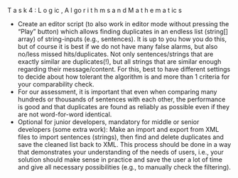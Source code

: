 T a s k   4 :   L o g ic ,   A l go r i t h m s   a n d   M a t h e m a t ic s  
- Create an editor script (to also work in editor mode without pressing the “Play” button) which allows 
finding duplicates in an endless list (string[] array) of string-inputs (e.g., sentences). It is up to you how 
you  do  this,  but  of  course  it  is  best  if  we  do  not  have  many  false  alarms,  but  also  no/less  missed 
hits/duplicates. Not only sentences/strings that are exactly similar are duplicates(!), but all strings that 
are similar enough regarding their message/content. For this, best to have different settings to decide 
about how tolerant the algorithm is and more than 1 criteria for your comparability check. 
- For  our  assessment,  it  is  important  that  even  when  comparing  many  hundreds  or  thousands  of 
sentences with each other, the performance is good and that duplicates are found as reliably as possible 
even if they are not word-for-word identical. 
- Optional for junior developers, mandatory for middle or senior developers (some extra work): Make an 
import  and  export  from  XML  files  to  import  sentences  (strings),  then  find  and  delete  duplicates  and 
save  the  cleaned  list  back  to  XML.  This  process  should  be  done  in  a  way  that  demonstrates  your 
understanding of the needs of users, i.e., your solution should make sense in practice and save the user 
a lot of time and give all necessary possibilities (e.g., to manually check the filtering).
